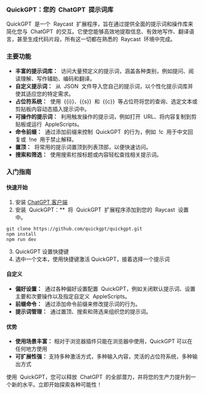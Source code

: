 ### QuickGPT：您的  ChatGPT  提示词库

QuickGPT  是一个  Raycast  扩展程序，旨在通过提供全面的提示词和操作库来简化您与  ChatGPT  的交互。它使您能够高效地提取信息、有效地写作、翻译语言，甚至生成代码片段，所有这一切都在熟悉的  Raycast  环境中完成。

### 主要功能

- **丰富的提示词库：**  访问大量预定义的提示词，涵盖各种类别，例如提问、阅读理解、写作辅助、编码和翻译。
- **自定义提示词：**  从  JSON  文件导入您自己的提示词，以个性化提示词库并使其适应您的特定需求。
- **占位符系统：**  使用  {{i}}、{{s}}  和  {{c}}  等占位符将您的查询、选定文本或剪贴板内容动态插入提示词中。
- **可操作的提示词：**  利用触发操作的提示词，例如打开  URL、将内容复制到剪贴板或运行  AppleScripts。
- **命令前缀：**  通过添加前缀来控制  QuickGPT  的行为，例如  !c  用于中文回复或  !ne  用于禁止解释。
- **置顶：**  将常用的提示词置顶到列表顶部，以便快速访问。
- **搜索和筛选：**  使用搜索栏按标题或内容轻松查找相关提示词。

### 入门指南

#### 快速开始

1. 安装 [ChatGPT 客户端](https://github.com/tw93/Pake/releases/latest/download/ChatGPT.dmg)
2. 安装  QuickGPT：\*\*  将  QuickGPT  扩展程序添加到您的  Raycast  设置中。

```
git clone https://github.com/quickgpt/quickgpt.git
npm install
npm run dev
```

3. QuickGPT 设置快捷键
4. 选中一个文本，使用快捷键激活 QuickGPT，接着选择一个提示词

#### 自定义

- **偏好设置：**  通过各种偏好设置配置  QuickGPT，例如关闭默认提示词、设置主要和次要操作以及指定自定义  AppleScripts。
- **前缀命令：**  通过添加命令前缀来修改提示词的行为。
- **提示词管理：**  通过置顶、搜索和筛选来组织您的提示词。

#### 优势

- **使用场景丰富：** 相对于浏览器插件只能在浏览器中使用，QuickGPT 可以在任何地方使用
- **可扩展性强：** 支持多种激活方式，多种输入内容，灵活的占位符系统，多种输出方式

使用  QuickGPT，您可以释放  ChatGPT  的全部潜力，并将您的生产力提升到一个新的水平。立即开始探索各种可能性！
